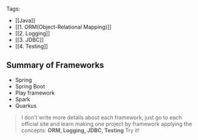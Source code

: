 Tags: 
- [[Java]]
- [[1. ORM(Object-Relational Mapping)]]
- [[2. Logging]]
- [[3. JDBC]]
- [[4. Testing]]
## Summary of Frameworks
- Spring
- Spring Boot
- Play framework
- Spark
- Quarkus
> I don't write more details about each framework, just go to each official site and learn making one project by framework applying the concepts: **ORM, Logging, JDBC, Testing** Try it!